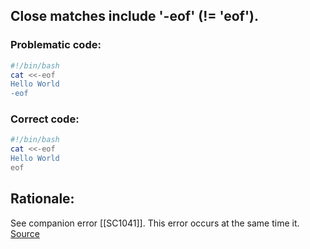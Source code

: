 ## Close matches include '-eof' (!= 'eof').

### Problematic code:

```bash
#!/bin/bash
cat <<-eof
Hello World
-eof
```

### Correct code:

```bash
#!/bin/bash
cat <<-eof
Hello World
eof
```

## Rationale:
See companion error [[SC1041]]. This error occurs at the same time it.
[Source](https://github.com/koalaman/shellcheck/wiki/SC1042)


